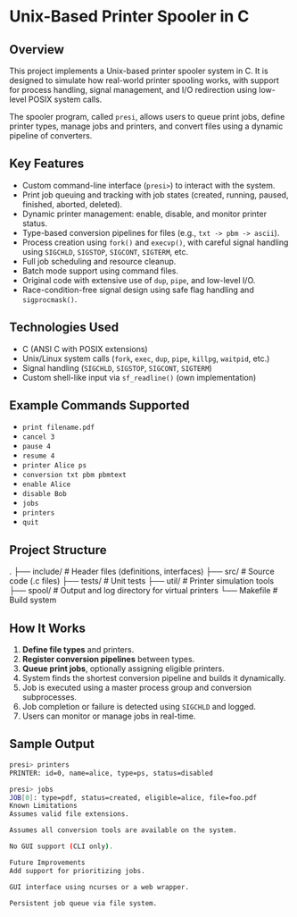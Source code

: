 # Unix-Based Printer Spooler in C

## Overview

This project implements a Unix-based printer spooler system in C. It is designed to simulate how real-world printer spooling works, with support for process handling, signal management, and I/O redirection using low-level POSIX system calls.

The spooler program, called `presi`, allows users to queue print jobs, define printer types, manage jobs and printers, and convert files using a dynamic pipeline of converters.

## Key Features

- Custom command-line interface (`presi>`) to interact with the system.
- Print job queuing and tracking with job states (created, running, paused, finished, aborted, deleted).
- Dynamic printer management: enable, disable, and monitor printer status.
- Type-based conversion pipelines for files (e.g., `txt -> pbm -> ascii`).
- Process creation using `fork()` and `execvp()`, with careful signal handling using `SIGCHLD`, `SIGSTOP`, `SIGCONT`, `SIGTERM`, etc.
- Full job scheduling and resource cleanup.
- Batch mode support using command files.
- Original code with extensive use of `dup`, `pipe`, and low-level I/O.
- Race-condition-free signal design using safe flag handling and `sigprocmask()`.

## Technologies Used

- C (ANSI C with POSIX extensions)
- Unix/Linux system calls (`fork`, `exec`, `dup`, `pipe`, `killpg`, `waitpid`, etc.)
- Signal handling (`SIGCHLD`, `SIGSTOP`, `SIGCONT`, `SIGTERM`)
- Custom shell-like input via `sf_readline()` (own implementation)

## Example Commands Supported

- `print filename.pdf`
- `cancel 3`
- `pause 4`
- `resume 4`
- `printer Alice ps`
- `conversion txt pbm pbmtext`
- `enable Alice`
- `disable Bob`
- `jobs`
- `printers`
- `quit`

## Project Structure

.
├── include/ # Header files (definitions, interfaces)
├── src/ # Source code (.c files)
├── tests/ # Unit tests
├── util/ # Printer simulation tools
├── spool/ # Output and log directory for virtual printers
└── Makefile # Build system

## How It Works

1. **Define file types** and printers.
2. **Register conversion pipelines** between types.
3. **Queue print jobs**, optionally assigning eligible printers.
4. System finds the shortest conversion pipeline and builds it dynamically.
5. Job is executed using a master process group and conversion subprocesses.
6. Job completion or failure is detected using `SIGCHLD` and logged.
7. Users can monitor or manage jobs in real-time.

## Sample Output

```bash
presi> printers
PRINTER: id=0, name=alice, type=ps, status=disabled

presi> jobs
JOB[0]: type=pdf, status=created, eligible=alice, file=foo.pdf
Known Limitations
Assumes valid file extensions.

Assumes all conversion tools are available on the system.

No GUI support (CLI only).

Future Improvements
Add support for prioritizing jobs.

GUI interface using ncurses or a web wrapper.

Persistent job queue via file system.
